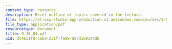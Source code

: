 ```yaml
---
content_type: resource
description: Brief outline of topics covered in the lecture.
file: https://ol-ocw-studio-app-production.s3.amazonaws.com/courses/1-89-environmental-microbiology-fall-2004/dc4651fdcabd331ffa89dd7d16914ddb_9_16_04.pdf
file_type: application/pdf
resourcetype: Document
title: 9_16_04.pdf
uid: dc4651fd-cabd-331f-fa89-dd7d16914ddb
---
```

